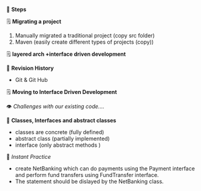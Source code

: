 :book: **Steps**  

:spiral_notepad: **Migrating a project**  
1. Manually migrated a traditional project (copy src folder)
2. Maven (easily create different types of projects (copy))


:spiral_notepad: **layered arch +interface driven development**  


:book: **Revision History**  
- Git & Git Hub

:spiral_notepad: **Moving to Interface Driven Development**  

:eye: *Challenges with our existing code....*  

:book: **Classes, Interfaces and abstract classes**  
- classes are concrete (fully defined)
- abstract class (partially implemented)
- interface (only abstract methods
  )

:memo: *Instant Practice*
- create NetBanking which can do payments using the Payment interface and perform fund transfers using FundTransfer interface.
- The statement should be dislayed by the NetBanking class.   

